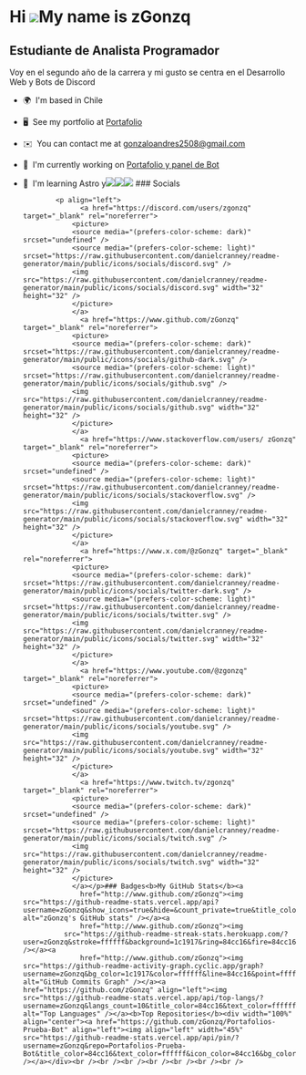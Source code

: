 Hi ![](https://user-images.githubusercontent.com/18350557/176309783-0785949b-9127-417c-8b55-ab5a4333674e.gif)My name is zGonzq
==============================================================================================================================

Estudiante de Analista Programador
----------------------------------

Voy en el segundo año de la carrera y mi gusto se centra en el Desarrollo Web y Bots de Discord

*   🌍  I'm based in Chile
*   🖥️  See my portfolio at [Portafolio](http://gqnza.tech)
*   ✉️  You can contact me at [gonzaloandres2508@gmail.com](mailto:gonzaloandres2508@gmail.com)
*   🚀  I'm currently working on [Portafolio y panel de Bot](http://gqnza.tech)
*   🧠  I'm learning Astro y<a href="https://www.github.com/zGonzq" target="_blank" rel="noreferrer"><img
                  src="https://img.shields.io/github/followers/zGonzq?logo=github&style=for-the-badge&color=84cc16&labelColor=1c1917" /></a><a href="https://www.x.com/@zGonzq" target="_blank" rel="noreferrer"><img
                  src="https://img.shields.io/twitter/follow/@zGonzq?logo=twitter&style=for-the-badge&color=84cc16&labelColor=1c1917"
                /></a><a href="https://www.twitch.tv/zgonzq" target="_blank" rel="noreferrer"><img
                  src="https://img.shields.io/twitch/status/zgonzq?logo=twitchsx&style=for-the-badge&color=84cc16&labelColor=1c1917&label=TWITCH+STATUS" /></a>
                  ### Socials
                  
                  
                <p align="left">
                      <a href="https://discord.com/users/zgonzq" target="_blank" rel="noreferrer">
                    <picture>
                    <source media="(prefers-color-scheme: dark)" srcset="undefined" />
                    <source media="(prefers-color-scheme: light)" srcset="https://raw.githubusercontent.com/danielcranney/readme-generator/main/public/icons/socials/discord.svg" />
                    <img src="https://raw.githubusercontent.com/danielcranney/readme-generator/main/public/icons/socials/discord.svg" width="32" height="32" />
                    </picture>
                    </a>
                      <a href="https://www.github.com/zGonzq" target="_blank" rel="noreferrer">
                    <picture>
                    <source media="(prefers-color-scheme: dark)" srcset="https://raw.githubusercontent.com/danielcranney/readme-generator/main/public/icons/socials/github-dark.svg" />
                    <source media="(prefers-color-scheme: light)" srcset="https://raw.githubusercontent.com/danielcranney/readme-generator/main/public/icons/socials/github.svg" />
                    <img src="https://raw.githubusercontent.com/danielcranney/readme-generator/main/public/icons/socials/github.svg" width="32" height="32" />
                    </picture>
                    </a>
                      <a href="https://www.stackoverflow.com/users/ zGonzq" target="_blank" rel="noreferrer">
                    <picture>
                    <source media="(prefers-color-scheme: dark)" srcset="undefined" />
                    <source media="(prefers-color-scheme: light)" srcset="https://raw.githubusercontent.com/danielcranney/readme-generator/main/public/icons/socials/stackoverflow.svg" />
                    <img src="https://raw.githubusercontent.com/danielcranney/readme-generator/main/public/icons/socials/stackoverflow.svg" width="32" height="32" />
                    </picture>
                    </a>
                      <a href="https://www.x.com/@zGonzq" target="_blank" rel="noreferrer">
                    <picture>
                    <source media="(prefers-color-scheme: dark)" srcset="https://raw.githubusercontent.com/danielcranney/readme-generator/main/public/icons/socials/twitter-dark.svg" />
                    <source media="(prefers-color-scheme: light)" srcset="https://raw.githubusercontent.com/danielcranney/readme-generator/main/public/icons/socials/twitter.svg" />
                    <img src="https://raw.githubusercontent.com/danielcranney/readme-generator/main/public/icons/socials/twitter.svg" width="32" height="32" />
                    </picture>
                    </a>
                      <a href="https://www.youtube.com/@zgonzq" target="_blank" rel="noreferrer">
                    <picture>
                    <source media="(prefers-color-scheme: dark)" srcset="undefined" />
                    <source media="(prefers-color-scheme: light)" srcset="https://raw.githubusercontent.com/danielcranney/readme-generator/main/public/icons/socials/youtube.svg" />
                    <img src="https://raw.githubusercontent.com/danielcranney/readme-generator/main/public/icons/socials/youtube.svg" width="32" height="32" />
                    </picture>
                    </a>
                      <a href="https://www.twitch.tv/zgonzq" target="_blank" rel="noreferrer">
                    <picture>
                    <source media="(prefers-color-scheme: dark)" srcset="undefined" />
                    <source media="(prefers-color-scheme: light)" srcset="https://raw.githubusercontent.com/danielcranney/readme-generator/main/public/icons/socials/twitch.svg" />
                    <img src="https://raw.githubusercontent.com/danielcranney/readme-generator/main/public/icons/socials/twitch.svg" width="32" height="32" />
                    </picture>
                    </a></p>### Badges<b>My GitHub Stats</b><a
                      href="http://www.github.com/zGonzq"><img src="https://github-readme-stats.vercel.app/api?username=zGonzq&show_icons=true&hide=&count_private=true&title_color=84cc16&text_color=ffffff&icon_color=84cc16&bg_color=1c1917&hide_border=true&show_icons=true" alt="zGonzq's GitHub stats" /></a><a
                      href="http://www.github.com/zGonzq"><img
                  src="https://github-readme-streak-stats.herokuapp.com/?user=zGonzq&stroke=ffffff&background=1c1917&ring=84cc16&fire=84cc16&currStreakNum=ffffff&currStreakLabel=84cc16&sideNums=ffffff&sideLabels=ffffff&dates=ffffff&hide_border=true" /></a><a
                      href="http://www.github.com/zGonzq"><img src="https://github-readme-activity-graph.cyclic.app/graph?username=zGonzq&bg_color=1c1917&color=ffffff&line=84cc16&point=ffffff&area_color=1c1917&area=true&hide_border=true&custom_title=GitHub%20Commits%20Graph" alt="GitHub Commits Graph" /></a><a href="https://github.com/zGonzq" align="left"><img src="https://github-readme-stats.vercel.app/api/top-langs/?username=zGonzq&langs_count=10&title_color=84cc16&text_color=ffffff&icon_color=84cc16&bg_color=1c1917&hide_border=true&locale=en&custom_title=Top%20%Languages" alt="Top Languages" /></a><b>Top Repositories</b><div width="100%" align="center"><a href="https://github.com/zGonzq/Portafolios-Prueba-Bot" align="left"><img align="left" width="45%" src="https://github-readme-stats.vercel.app/api/pin/?username=zGonzq&repo=Portafolios-Prueba-Bot&title_color=84cc16&text_color=ffffff&icon_color=84cc16&bg_color=1c1917&hide_border=true&locale=en" /></a></div><br /><br /><br /><br /><br /><br /><br />

